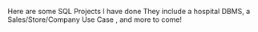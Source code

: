 Here are some SQL Projects I have done
They include a hospital DBMS, a Sales/Store/Company Use Case , and more to come!
